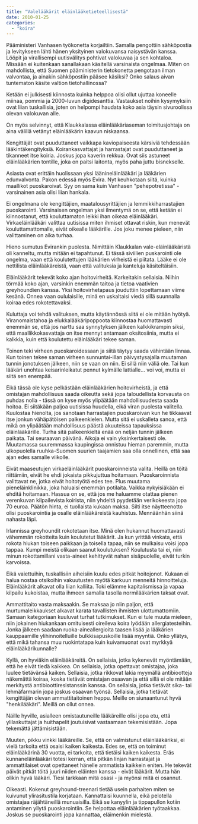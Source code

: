 ```yaml
---
title: "Valelääkärit eläinlääketieteellisestä"
date: 2010-01-25
categories: 
  - "koira"
---
```


Pääministeri Vanhasen työkonetta korjailtiin. Samalla pengottiin sähköpostia ja levitykseen lähti hänen yksityinen valokuvansa naisystävän kanssa. Lööpit ja virallisempi uutisvälitys pohtivat valokuvaa ja sen kohtaloa. Missään ei kuitenkaan sanallakaan käsitellä varsinaista ongelmaa. Miten on mahdollista, että Suomen pääministerin tietokonetta pengotaan ilman valvontaa, ja ainakin sähköpostiin pääsee käsiksi? Onko salaus aivan tuntematon käsite valtion tietohallinossa?

<!--more-->

Ketään ei julkisesti kiinnosta kuinka helppoa olisi ollut ujuttaa koneelle miinaa, pommia ja 2000-luvun digidesanttia. Vastaukset noihin kysymyksiin ovat liian tuskallisia, joten on helpompi haudata koko asia täysin sivuroolissa olevan valokuvan alle.

On myös selvinnyt, että Klaukkalassa eläinlääkäriaseman toimitusjohtaja on aina välillä vetänyt eläinlääkärin kaavun niskaansa.

Kengittäjät ovat puuduttaneet vaikkapa kaviopaiseesta kärsiviä tehdessään lääkintäkengityksiä. Koirankasvattajat ja harrastajat ovat puuduttaneet ja tikanneet itse koiria. Joskus jopa kaverin rekkua. Ovat siis astuneet eläinlääkärien tontille, joka on paitsi laitonta, myös paha juttu bisnekselle.

Asiasta ovat erittäin huolissaan yksi läänineläinlääkäri ja lääkärien edunvalvonta. Pakon edessä myös Evira. Nyt keuhkotaan siitä, kuinka maallikot puoskaroivat. Syy on sama kuin Vanhasen "pehepotretissa" - varsinainen asia olisi liian hankala.

Ei ongelmana ole kengittäjien, maatalousyrittäjien ja lemmikkiharrastajien puoskarointi. Varsinaisen ongelman yksi ilmentymä on se, että ketään ei kiinnostanut, että kouluttamaton leikki ihan oikeaa eläinlääkäri. Virkaeläinlääkäri valittaa uutisissa miten ihmiset ottavat riskin, kun menevät kouluttamattomalle, eivät oikealle lääkärille. Jos joku menee pieleen, niin valittaminen on aika turhaa.

Hieno sumutus Evirankin puolesta. Nimittäin Klaukkalan vale-eläinlääkäristä oli kanneltu, mutta mitään ei tapahtunut. Ei tässä siviilien puskarointi ole ongelma, vaan että koulutettujen lääkärien virheistä ei piitata. Lääke ei ole nettilista eläinlääkäreistä, vaan että valituksia ja kanteluja käsiteltäisiin.

Eläinlääkärit tekevät koko ajan hoitovirheitä. Karkeitakin sellaisia. Niihin törmää koko ajan, varsinkin enemmän taitoa ja tietoa vaativien greyhoundien kanssa. Yksi hoitovirhetapaus jouduttiin lopettamaan viime kesänä. Onnea vaan oululaisille, minä en uskaltaisi viedä sillä suunnalla koiraa edes rokotettavaksi.

Kuluttaja voi tehdä valituksen, mutta käytännössä siitä ei ole mitään hyötyä. Viranomaistahoa ja elukkalääkäripoppoota kiinnostaa huomattavasti enemmän se, että jos narttu saa synnytyksen jälkeen kalkkikrampin siksi, että maallikkokasvattaja on itse mennyt antamaan oksitosiinia, mutta ei kalkkia, kuin että koulutettu eläinlääkäri tekee saman.

Toinen teki virheen puoskaroidessaan ja siitä täytyy saada vähintään linnaa. Kun toinen tekee saman virheen sunnuntai-illan päivystysajalla muutaman tunnin jonotuksen jälkeen, niin se vaan on niin. Ei sillä niin väliä ole. Tai kun lääkäri unohtaa keisarinleikatut pennut kylmälle lattialle... voi voi, mutta ei siitä sen enempää.

Eikä tässä ole kyse pelkästään eläinlääkärien hoitovirheistä, ja että omistajan mahdollisuus saada oikeutta sekä jopa taloudellista korvausta on puhdas nolla - tässä on kyse myös ylipäätään mahdollisuudesta saada hoitoa. Ei siitäkään paljoa uutisissa huudella, eikä viran puolesta valitella. Kuulostaa hienolta, jos sanotaan harrastajien puoskaroivan kun he tikkaavat itse jonkun vähäpätöisen palkeenkielen. Mutta sitä ei uskalleta sanoa, että mikä on ylipäätään mahdollisuus päästä akuuteissa tapauksissa eläinlääkärille. Turha sitä palkeenkieltä enää on neljän tunnin jälkeen paikata. Tai seuraavan päivänä. Aikoja ei vain yksinkertaisesti ole. Muutamassa suuremmassa kaupingissa onnistuu hieman paremmin, mutta ulkopuolella ruuhka-Suomen suurien taajamien saa olla onnellinen, että saa ajan edes samalle viikolle.

Eivät maaseutujen virkaeläinlääkärit puoskaroinneista valita. Heillä on töitä riittämiin, eivät he ehdi jokaista pikkujuttua hoitamaan. Puoskaroinnista valittavat ne, jotka eivät hoitotyötä edes tee. Plus muutama pieneläinklinikka, joka haluaisi enemmän potilaita. Vaikka nykyisiäkään ei ehditä hoitamaan. Hassua on se, että jos me haluamme otattaa pienen verenkuvan kilpailevista koirista, niin yhdeltä pyydetään verikokeesta jopa 70 euroa. Päätön hinta, ei tuollaista kukaan maksa. Silti itse näytteenotto olisi puoskarointia ja osalle eläinlääkäreistä kauhistus. Mennäänhän siinä nahasta läpi.

Irlannissa greyhoundit rokotetaan itse. Minä olen hukannut huomattavasti vähemmän rokotteita kuin koulutetut lääkärit. Ja kun yrittää vinkata, että rokota hiukan toiseen paikkaan ja toisella tapaa, niin se mulkaisu voisi jopa tappaa. Kumpi meistä olikaan saanut koulutuksen? Koulutusta tai ei, niin minun rokottamillani vasta-aineet kehittyvät nahan sisäpuolelle, eivät turkin karvoissa.

Eikä vaiettuihin, tuskallisiin aiheisiin kuulu edes pitkät hoitojonot. Kukaan ei halua nostaa otsikoihin vakuutusten myötä karkuun menneitä hinnoitteluja. Eläinlääkärit alkavat olla liian kalliita. Toki elämme kapitalismissa ja vapaa kilpailu kukoistaa, mutta ihmeen samalla tasolla normilääkärien taksat ovat.

Ammattitaito vasta maksaakin. Se maksaa jo niin paljon, että murtumaleikkaukset alkavat karata tavallisten ihmisten ulottumattomiin. Samaan kategoriaan kuuluvat turhat tutkimukset. Kun ei tule muuta mieleen, niin jokainen hiukankaan omituisesti oireileva koira lyödään allergiatesteihin. Jonka jälkeen saadaan ruoka-aineallergioita taasen lisää ja lääkärien kauppaamille ylihinnoitelluille bulkkisapuskoille lisää myyntiä. Onko yllätys, että mikä tahansa muu ruokintatapa kuin kuivamuonat ovat myrkkyä eläinlääkärikunnalle?

Kyllä, on hyviäkin eläinlääkäreitä. On sellaisia, jotka kykenevät myöntämään, että he eivät tiedä kaikkea. On sellaisia, jotka opettavat omistajaa, joka luulee tietävänsä kaiken. Sellaisia, jotka rikkovat lakia myymällä antibiootteja näkemättä koiraa, koska tietävät omistajan osaavan ja että sillä ei ole mitään merkitystä antibioottiresistanssin kanssa. On sellaisia, jotka tietävät sika- tai lehmäfarmarin jopa joskus osaavan työnsä. Sellaisia, jotka tietävät kengittäjän olevan ammattitaitoinen heppu. Meille on siunaantunut hyvä "henkilääkäri". Meillä on ollut onnea.

Näille hyville, asialleen omistautuneille lääkäreille olisi jopa etu, että ylilaskuttajat ja huithapelit joutuisivat vastaamaan tekemisistään. Jopa tekemättä jättämisistään.

Muuten, pikku vinkki lääkäreille. Se, että on valmistunut eläinlääkäriksi, ei vielä tarkoita että osaisi kaiken kaikesta. Edes se, että on toiminut eläinlääkärinä 30 vuotta, ei tarkoita, että tietäisi kaiken kaikesta. Eräs kunnaneläinlääkäri totesi kerran, että pitkän linjan harrastajat ja ammattilaiset ovat opettaneet hänelle ammatista kaikkein eniten. He tekevät päivät pitkät töitä juuri niiden eläinten kanssa - eivät lääkärit. Mutta hän olikin hyvä lääkäri. Tiesi tarkkaan mitä osasi - ja myönsi mitä ei osannut.

Oikeasti. Kokenut greyhound-treenari tietää usein parhaiten miten se kuivunut ylirasitustila korjataan. Kannattaisi kuunnella, eikä pelotella omistajaa räjähtäneillä munuaisilla. Eikä se kanyylin ja tippapullon kotiin antaminen yllytä puoskarointiin. Se helpottaa eläinlääkärien työtaakkaa. Joskus se puoskarointi jopa kannattaa, eläimenkin mielestä.
